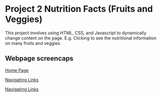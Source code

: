 # Project 2 Nutrition Facts (Fruits and Veggies)

This project involves using HTML, CSS, and Javascript to dynamically change content on the page. E.g. Clicking to see the nutritional information on many fruits and veggies.

## Webpage screencaps

[Home Page](https://github.com/mark8769/CS311NutritionWebsite/blob/main/readmeImages/readme3.png)

[Navigating Links](https://github.com/mark8769/CS311NutritionWebsite/blob/main/readmeImages/readme.png)

[Navigating Links](https://github.com/mark8769/CS311NutritionWebsite/blob/main/readmeImages/readme2.png)
